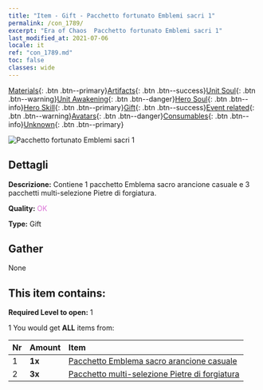 ```yaml
---
title: "Item - Gift - Pacchetto fortunato Emblemi sacri 1"
permalink: /con_1789/
excerpt: "Era of Chaos  Pacchetto fortunato Emblemi sacri 1"
last_modified_at: 2021-07-06
locale: it
ref: "con_1789.md"
toc: false
classes: wide
---
```

 [Materials](/ItemsIT/){: .btn .btn--primary}[Artifacts](/ItemsIT/Artifacts/){: .btn .btn--success}[Unit Soul](/ItemsIT/UnitSoul/){: .btn .btn--warning}[Unit Awakening](/ItemsIT/UnitAwakening/){: .btn .btn--danger}[Hero Soul](/ItemsIT/HeroSoul/){: .btn .btn--info}[Hero Skill](/ItemsIT/HeroSkill/){: .btn .btn--primary}[Gift](/ItemsIT/Gift/){: .btn .btn--success}[Event related](/ItemsIT/Events/){: .btn .btn--warning}[Avatars](/ItemsIT/Avatars/){: .btn .btn--danger}[Consumables](/ItemsIT/Consumables/){: .btn .btn--info}[Unknown](/ItemsIT/Unknown/){: .btn .btn--primary}

 ![Pacchetto fortunato Emblemi sacri 1](/images/t/i_907411.png)

## Dettagli
 **Descrizione:** Contiene 1 pacchetto Emblema sacro arancione casuale e 3 pacchetti multi-selezione Pietre di forgiatura.

 **Quality:** <span style="color: #DA70D6">OK</span>

 **Type:** Gift

## Gather

  None

## This item contains:

 **Required Level to open:** 1

 1 You would get **ALL** items  from:

  | Nr | Amount |     Item    |
  |:---|:-------|:------------|
  | 1 |  **1x** | [Pacchetto Emblema sacro arancione casuale](/ItemsIT/con_1794/) |  | 
  | 2 |  **3x** | [Pacchetto multi-selezione Pietre di forgiatura](/ItemsIT/con_1480/) |  | 
